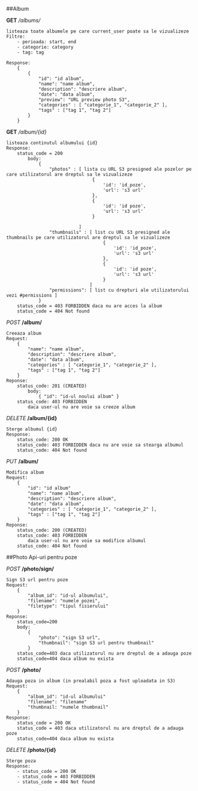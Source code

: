 
##Album 

**GET** */albums/*

	listeaza toate albumele pe care current_user poate sa le vizualizeze
	Filtre:
		- perioada: start, end
		- categorie: category
		- tag: tag

	Response:
		{
			{
				"id": "id album",
				"name": "name album",
				"description": "descriere album",
				"date": "data album",
				"preview": "URL preview photo S3",
				"categories" : [ "categorie_1", "categorie_2" ],
				"tags" : ["tag 1", "tag 2"]
			} 
		}

**GET** */album/{id}*
	
	listeaza continutul albumului {id}
    Response: 
		status_code = 200
			body:
				{
					"photos" : [ lista cu URL S3 presigned ale pozelor pe care utilizatorul are dreptul sa le vizualizeze
									{ 
										'id': 'id_poze',
										'url': 's3 url'
									},
									{ 
										'id': 'id poze',
										'url': 's3 url'
									}

							   ]
					"thumbnails" : [ list cu URL S3 presigned ale thumbnails pe care utilizatorul are dreptul sa le vizualizeze
										{ 
											'id': 'id_poze',
											'url': 's3 url'
										},
										{ 
											'id': 'id poze',
											'url': 's3 url'
										}
					               ]
					"permissions": [ list cu drepturi ale utilizatorului vezi #permissions ]
				}
		status_code = 403 FORBIDDEN daca nu are acces la album
		status_code = 404 Not found


*POST* **/album/**
	
	Creeaza album
	Request:
		{
			"name": "name album",
			"description": "descriere album",
			"date": "data album",
			"categories" : [ "categorie_1", "categorie_2" ],
			"tags" : ["tag 1", "tag 2"]
		}
	Reponse:
		status_code: 201 (CREATED)
			body: 
				{ "id": "id-ul noului album" }
		status_code: 403 FORBIDDEN 
			daca user-ul nu are voie sa creeze album


*DELETE* **/album/{id}**
	
	Sterge albumul {id}
	Response:
		status_code: 200 OK
		status_code: 403 FORBIDDEN daca nu are voie sa stearga albumul
		status_code: 404 Not found

*PUT* **/album/**
	
	Modifica album
	Request:
		{
			"id": "id album"
			"name": "name album",
			"description": "descriere album",
			"date": "data album",
			"categories" : [ "categorie_1", "categorie_2" ],
			"tags" : ["tag 1", "tag 2"]
		}
	Reponse:
		status_code: 200 (CREATED)
		status_code: 403 FORBIDDEN 
			daca user-ul nu are voie sa modifice albumul
		status_code: 404 Not found


##Photo
	Api-uri pentru poze

*POST* **/photo/sign/**
	
	Sign S3 url pentru poze
	Request:
		{
			"album_id": "id-ul albumului",
			"filename": "numele pozei",
			"filetype": "tipul fisierului"
		}
	Reponse:
		status_code=200
		body:
			{
				"photo": "sign S3 url",
				"thumbnail": "sign S3 url pentru thumbnail"
			}
		status_code=403 daca utilizatorul nu are dreptul de a adauga poze
		status_code=404 daca album nu exista

*POST* **/photo/**
	
	Adauga poza in album (in prealabil poza a fost uploadata in S3)
	Request:
		{
			"album_id": "id-ul albumului"
			"filename": "filename"
			"thumbnail: "numele thumbnail"
		}
	Response:
		status_code = 200 OK
		status_code = 403 daca utilizatorul nu are dreptul de a adauga poze
		status_code=404 daca album nu exista

*DELETE* **/photo/{id}**
	
	Sterge poza 
	Response:
		- status_code = 200 OK
		- status_code = 403 FORBIDDEN
		- status_code = 404 Not found


